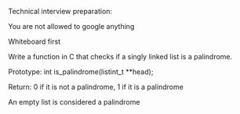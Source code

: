 Technical interview preparation:



You are not allowed to google anything

Whiteboard first

Write a function in C that checks if a singly linked list is a palindrome.



Prototype: int is_palindrome(listint_t **head);

Return: 0 if it is not a palindrome, 1 if it is a palindrome

An empty list is considered a palindrome
